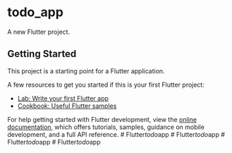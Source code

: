 # todo_app

A new Flutter project.

## Getting Started

This project is a starting point for a Flutter application.

A few resources to get you started if this is your first Flutter project:

- [Lab: Write your first Flutter app](https://docs.flutter.dev/get-started/codelab)
- [Cookbook: Useful Flutter samples](https://docs.flutter.dev/cookbook)

For help getting started with Flutter development, view the
[online documentation](https://docs.flutter.dev/), which offers tutorials,
samples, guidance on mobile development, and a full API reference.
#   F l u t t e r _ t o d o _ a p p  
 #   F l u t t e r _ t o d o _ a p p  
 #   F l u t t e r _ t o d o _ a p p  
 #   F l u t t e r _ t o d o _ a p p  
 